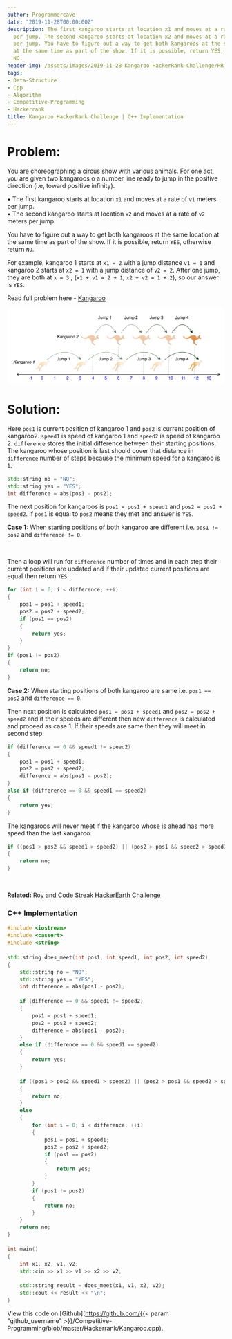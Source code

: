 ```yaml
---
author: Programmercave
date: "2019-11-28T00:00:00Z"
description: The first kangaroo starts at location x1 and moves at a rate of v1 meters
  per jump. The second kangaroo starts at location x2 and moves at a rate of v2 meters
  per jump. You have to figure out a way to get both kangaroos at the same location
  at the same time as part of the show. If it is possible, return YES, otherwise return
  NO.
header-img: /assets/images/2019-11-28-Kangaroo-HackerRank-Challenge/HR_kangaroo.png
tags:
- Data-Structure
- Cpp
- Algorithm
- Competitive-Programming
- Hackerrank
title: Kangaroo HackerRank Challenge | C++ Implementation
---
```




<h1>Problem:</h1>

You are choreographing a circus show with various animals. For one act, you are given two kangaroos o a number line ready to jump in the positive direction (i.e, toward positive infinity).
 
• The first kangaroo starts at location `x1` and moves at a rate of `v1` meters per jump. <br/>
• The second kangaroo starts at location `x2` and moves at a rate of `v2` meters per jump. 

You have to figure out a way to get both kangaroos at the same location at the same time as part of the show. If it is possible, return `YES`, otherwise return `NO`.

For example, kangaroo 1 starts at `x1 = 2` with a jump distance `v1 = 1` and kangaroo 2 starts at `x2 = 1` with a jump distance of `v2 = 2`. After one jump, they are both at `x = 3` , (`x1 + v1 = 2 + 1`, `x2 + v2 = 1 + 2`), so our answer is `YES`.

Read full problem here - [Kangaroo](https://www.hackerrank.com/challenges/kangaroo/problem)

![HackerRank](/assets/images/2019-11-28-Kangaroo-HackerRank-Challenge/HR_kangaroo.png)

<h1>Solution:</h1>

Here `pos1` is current position of kangaroo 1 and `pos2` is current position of kangaroo2. `speed1` is speed of kangaroo 1 and `speed2` is speed of kangaroo 2. `difference` stores the initial difference between their starting positions. The kangaroo whose position is last should cover that distance in `difference` number of steps because the minimum speed for a kangaroo is `1`.

```cpp
std::string no = "NO";
std::string yes = "YES";
int difference = abs(pos1 - pos2);
```

The next position for kangaroos is `pos1 = pos1 + speed1` and `pos2 = pos2 + speed2`. If `pos1` is equal to `pos2` means they met and answer is `YES`.

**Case 1:** When starting positions of both kangaroo are different i.e. `pos1 != pos2` and `difference != 0`.


<br/>


Then a loop will run for `difference` number of times and in each step their current positions are updated and if their updated current positions are equal then return `YES`. 

```cpp
for (int i = 0; i < difference; ++i)
{
	pos1 = pos1 + speed1;
	pos2 = pos2 + speed2;
	if (pos1 == pos2)
	{
		return yes;
	}
}
if (pos1 != pos2)
{
	return no;
}
```

**Case 2:** When starting positions of both kangaroo are same i.e. `pos1 == pos2` and `difference == 0`.

Then next position is calculated `pos1 = pos1 + speed1` and `pos2 = pos2 + speed2` and if their speeds are different then new `difference` is calculated and proceed as case 1. If their speeds are same then they will meet in second step.

```cpp
if (difference == 0 && speed1 != speed2)
{
	pos1 = pos1 + speed1;
	pos2 = pos2 + speed2;
	difference = abs(pos1 - pos2);
}
else if (difference == 0 && speed1 == speed2)
{
	return yes;
}
```

The kangaroos will never meet if the kangaroo whose is ahead has more speed than the last kangaroo.

```cpp
if ((pos1 > pos2 && speed1 > speed2) || (pos2 > pos1 && speed2 > speed1))
{
	return no; 
}
```

<br/>


**Related:** [Roy and Code Streak HackerEarth Challenge](/Roy-and-Code-Streak-HackerEarth-Challenge)

<h3>C++ Implementation</h3>

```cpp
#include <iostream>
#include <cassert>
#include <string>

std::string does_meet(int pos1, int speed1, int pos2, int speed2)
{
	std::string no = "NO";
	std::string yes = "YES";
	int difference = abs(pos1 - pos2);

	if (difference == 0 && speed1 != speed2)
	{
		pos1 = pos1 + speed1;
		pos2 = pos2 + speed2;
		difference = abs(pos1 - pos2);
	}
	else if (difference == 0 && speed1 == speed2)
	{
		return yes;
	}

	if ((pos1 > pos2 && speed1 > speed2) || (pos2 > pos1 && speed2 > speed1))
	{
		return no; 
	}
	else
	{
		for (int i = 0; i < difference; ++i)
		{
			pos1 = pos1 + speed1;
			pos2 = pos2 + speed2;
			if (pos1 == pos2)
			{
				return yes;
			}
		}
		if (pos1 != pos2)
		{
			return no;
		}
	}
	return no;
}

int main()
{
	int x1, x2, v1, v2;
	std::cin >> x1 >> v1 >> x2 >> v2;

	std::string result = does_meet(x1, v1, x2, v2);
	std::cout << result << "\n";
}
```

View this code on [Github](https://github.com/{{< param "github_username" >}}/Competitive-Programming/blob/master/Hackerrank/Kangaroo.cpp).






